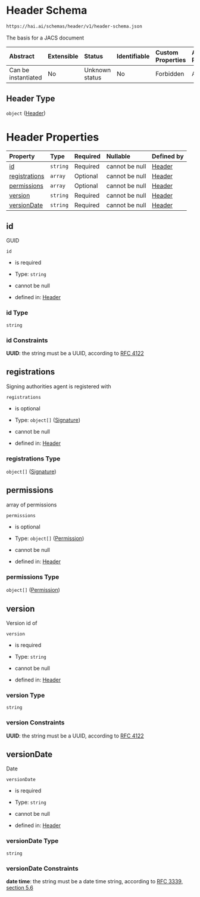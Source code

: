 # Header Schema

```txt
https://hai.ai/schemas/header/v1/header-schema.json
```

The basis for a JACS document

| Abstract            | Extensible | Status         | Identifiable | Custom Properties | Additional Properties | Access Restrictions | Defined In                                                                              |
| :------------------ | :--------- | :------------- | :----------- | :---------------- | :-------------------- | :------------------ | :-------------------------------------------------------------------------------------- |
| Can be instantiated | No         | Unknown status | No           | Forbidden         | Allowed               | none                | [header.schema.json](../../schemas/header/v1/header.schema.json "open original schema") |

## Header Type

`object` ([Header](header.md))

# Header Properties

| Property                        | Type     | Required | Nullable       | Defined by                                                                                                                   |
| :------------------------------ | :------- | :------- | :------------- | :--------------------------------------------------------------------------------------------------------------------------- |
| [id](#id)                       | `string` | Required | cannot be null | [Header](header-properties-id.md "https://hai.ai/schemas/header/v1/header-schema.json#/properties/id")                       |
| [registrations](#registrations) | `array`  | Optional | cannot be null | [Header](header-properties-registrations.md "https://hai.ai/schemas/header/v1/header-schema.json#/properties/registrations") |
| [permissions](#permissions)     | `array`  | Optional | cannot be null | [Header](header-properties-permissions.md "https://hai.ai/schemas/header/v1/header-schema.json#/properties/permissions")     |
| [version](#version)             | `string` | Required | cannot be null | [Header](header-properties-version.md "https://hai.ai/schemas/header/v1/header-schema.json#/properties/version")             |
| [versionDate](#versiondate)     | `string` | Required | cannot be null | [Header](header-properties-versiondate.md "https://hai.ai/schemas/header/v1/header-schema.json#/properties/versionDate")     |

## id

GUID

`id`

*   is required

*   Type: `string`

*   cannot be null

*   defined in: [Header](header-properties-id.md "https://hai.ai/schemas/header/v1/header-schema.json#/properties/id")

### id Type

`string`

### id Constraints

**UUID**: the string must be a UUID, according to [RFC 4122](https://tools.ietf.org/html/rfc4122 "check the specification")

## registrations

Signing authorities agent is registered with

`registrations`

*   is optional

*   Type: `object[]` ([Signature](signature.md))

*   cannot be null

*   defined in: [Header](header-properties-registrations.md "https://hai.ai/schemas/header/v1/header-schema.json#/properties/registrations")

### registrations Type

`object[]` ([Signature](signature.md))

## permissions

array of permissions

`permissions`

*   is optional

*   Type: `object[]` ([Permission](permission.md))

*   cannot be null

*   defined in: [Header](header-properties-permissions.md "https://hai.ai/schemas/header/v1/header-schema.json#/properties/permissions")

### permissions Type

`object[]` ([Permission](permission.md))

## version

Version id of

`version`

*   is required

*   Type: `string`

*   cannot be null

*   defined in: [Header](header-properties-version.md "https://hai.ai/schemas/header/v1/header-schema.json#/properties/version")

### version Type

`string`

### version Constraints

**UUID**: the string must be a UUID, according to [RFC 4122](https://tools.ietf.org/html/rfc4122 "check the specification")

## versionDate

Date

`versionDate`

*   is required

*   Type: `string`

*   cannot be null

*   defined in: [Header](header-properties-versiondate.md "https://hai.ai/schemas/header/v1/header-schema.json#/properties/versionDate")

### versionDate Type

`string`

### versionDate Constraints

**date time**: the string must be a date time string, according to [RFC 3339, section 5.6](https://tools.ietf.org/html/rfc3339 "check the specification")
